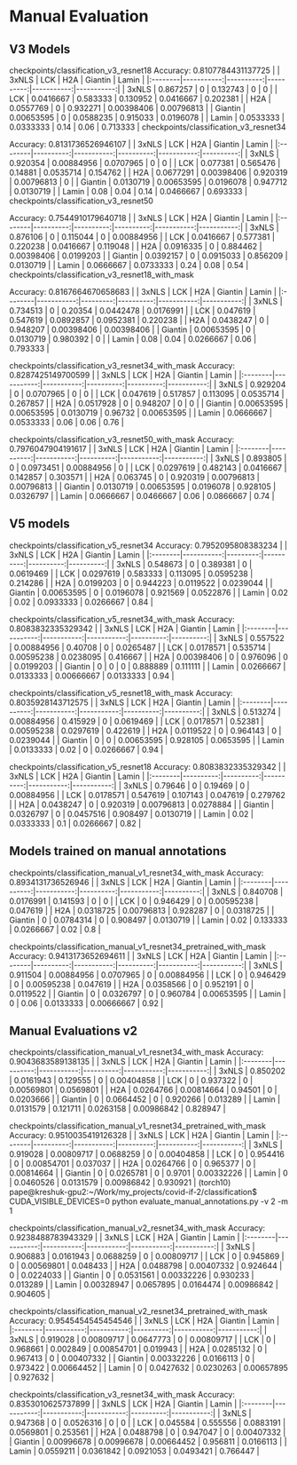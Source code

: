 # Manual Evaluation

## V3 Models

checkpoints/classification_v3_resnet18
Accuracy: 0.8107784431137725
|         |      3xNLS |       LCK |       H2A |    Giantin |      Lamin |
|:--------|-----------:|----------:|----------:|-----------:|-----------:|
| 3xNLS   | 0.867257   | 0         | 0.132743  | 0          | 0          |
| LCK     | 0.0416667  | 0.583333  | 0.130952  | 0.0416667  | 0.202381   |
| H2A     | 0.0557769  | 0         | 0.932271  | 0.00398406 | 0.00796813 |
| Giantin | 0.00653595 | 0         | 0.0588235 | 0.915033   | 0.0196078  |
| Lamin   | 0.0533333  | 0.0333333 | 0.14      | 0.06       | 0.713333   |
checkpoints/classification_v3_resnet34

Accuracy: 0.8131736526946107
|         |     3xNLS |        LCK |       H2A |    Giantin |     Lamin |
|:--------|----------:|-----------:|----------:|-----------:|----------:|
| 3xNLS   | 0.920354  | 0.00884956 | 0.0707965 | 0          | 0         |
| LCK     | 0.077381  | 0.565476   | 0.14881   | 0.0535714  | 0.154762  |
| H2A     | 0.0677291 | 0.00398406 | 0.920319  | 0.00796813 | 0         |
| Giantin | 0.0130719 | 0.00653595 | 0.0196078 | 0.947712   | 0.0130719 |
| Lamin   | 0.08      | 0.04       | 0.14      | 0.0466667  | 0.693333  |
checkpoints/classification_v3_resnet50

Accuracy: 0.7544910179640718
|         |     3xNLS |       LCK |       H2A |    Giantin |      Lamin |
|:--------|----------:|----------:|----------:|-----------:|-----------:|
| 3xNLS   | 0.876106  | 0         | 0.115044  | 0          | 0.00884956 |
| LCK     | 0.0416667 | 0.577381  | 0.220238  | 0.0416667  | 0.119048   |
| H2A     | 0.0916335 | 0         | 0.884462  | 0.00398406 | 0.0199203  |
| Giantin | 0.0392157 | 0         | 0.0915033 | 0.856209   | 0.0130719  |
| Lamin   | 0.0666667 | 0.0733333 | 0.24      | 0.08       | 0.54       |
checkpoints/classification_v3_resnet18_with_mask

Accuracy: 0.8167664670658683
|         |      3xNLS |      LCK |       H2A |    Giantin |      Lamin |
|:--------|-----------:|---------:|----------:|-----------:|-----------:|
| 3xNLS   | 0.734513   | 0        | 0.20354   | 0.0442478  | 0.0176991  |
| LCK     | 0.047619   | 0.547619 | 0.0892857 | 0.0952381  | 0.220238   |
| H2A     | 0.0438247  | 0        | 0.948207  | 0.00398406 | 0.00398406 |
| Giantin | 0.00653595 | 0        | 0.0130719 | 0.980392   | 0          |
| Lamin   | 0.08       | 0.04     | 0.0266667 | 0.06       | 0.793333   |

checkpoints/classification_v3_resnet34_with_mask
Accuracy: 0.8287425149700599
|         |      3xNLS |        LCK |       H2A |   Giantin |      Lamin |
|:--------|-----------:|-----------:|----------:|----------:|-----------:|
| 3xNLS   | 0.929204   | 0          | 0.0707965 | 0         | 0          |
| LCK     | 0.047619   | 0.517857   | 0.113095  | 0.0535714 | 0.267857   |
| H2A     | 0.0517928  | 0          | 0.948207  | 0         | 0          |
| Giantin | 0.00653595 | 0.00653595 | 0.0130719 | 0.96732   | 0.00653595 |
| Lamin   | 0.0666667  | 0.0533333  | 0.06      | 0.06      | 0.76       |

checkpoints/classification_v3_resnet50_with_mask
Accuracy: 0.7976047904191617
|         |     3xNLS |        LCK |       H2A |    Giantin |      Lamin |
|:--------|----------:|-----------:|----------:|-----------:|-----------:|
| 3xNLS   | 0.893805  | 0          | 0.0973451 | 0.00884956 | 0          |
| LCK     | 0.0297619 | 0.482143   | 0.0416667 | 0.142857   | 0.303571   |
| H2A     | 0.063745  | 0          | 0.920319  | 0.00796813 | 0.00796813 |
| Giantin | 0.0130719 | 0.00653595 | 0.0196078 | 0.928105   | 0.0326797  |
| Lamin   | 0.0666667 | 0.0466667  | 0.06      | 0.0866667  | 0.74       |


## V5 models

checkpoints/classification_v5_resnet34
Accuracy: 0.7952095808383234
|         |      3xNLS |      LCK |       H2A |   Giantin |     Lamin |
|:--------|-----------:|---------:|----------:|----------:|----------:|
| 3xNLS   | 0.548673   | 0        | 0.389381  | 0         | 0.0619469 |
| LCK     | 0.0297619  | 0.583333 | 0.113095  | 0.0595238 | 0.214286  |
| H2A     | 0.0199203  | 0        | 0.944223  | 0.0119522 | 0.0239044 |
| Giantin | 0.00653595 | 0        | 0.0196078 | 0.921569  | 0.0522876 |
| Lamin   | 0.02       | 0.02     | 0.0933333 | 0.0266667 | 0.84      |

checkpoints/classification_v5_resnet34_with_mask
Accuracy: 0.8083832335329342
|         |      3xNLS |        LCK |        H2A |   Giantin |     Lamin |
|:--------|-----------:|-----------:|-----------:|----------:|----------:|
| 3xNLS   | 0.557522   | 0.00884956 | 0.40708    | 0         | 0.0265487 |
| LCK     | 0.0178571  | 0.535714   | 0.00595238 | 0.0238095 | 0.416667  |
| H2A     | 0.00398406 | 0          | 0.976096   | 0         | 0.0199203 |
| Giantin | 0          | 0          | 0          | 0.888889  | 0.111111  |
| Lamin   | 0.0266667  | 0.0133333  | 0.00666667 | 0.0133333 | 0.94      |

checkpoints/classification_v5_resnet18_with_mask
Accuracy: 0.8035928143712575
|         |     3xNLS |        LCK |        H2A |   Giantin |     Lamin |
|:--------|----------:|-----------:|-----------:|----------:|----------:|
| 3xNLS   | 0.513274  | 0.00884956 | 0.415929   | 0         | 0.0619469 |
| LCK     | 0.0178571 | 0.52381    | 0.00595238 | 0.0297619 | 0.422619  |
| H2A     | 0.0119522 | 0          | 0.964143   | 0         | 0.0239044 |
| Giantin | 0         | 0          | 0.00653595 | 0.928105  | 0.0653595 |
| Lamin   | 0.0133333 | 0.02       | 0          | 0.0266667 | 0.94      |

checkpoints/classification_v5_resnet18
Accuracy: 0.8083832335329342
|         |     3xNLS |       LCK |       H2A |    Giantin |      Lamin |
|:--------|----------:|----------:|----------:|-----------:|-----------:|
| 3xNLS   | 0.79646   | 0         | 0.19469   | 0          | 0.00884956 |
| LCK     | 0.0178571 | 0.547619  | 0.107143  | 0.047619   | 0.279762   |
| H2A     | 0.0438247 | 0         | 0.920319  | 0.00796813 | 0.0278884  |
| Giantin | 0.0326797 | 0         | 0.0457516 | 0.908497   | 0.0130719  |
| Lamin   | 0.02      | 0.0333333 | 0.1       | 0.0266667  | 0.82       |


## Models trained on manual annotations

checkpoints/classification_manual_v1_resnet34_with_mask
Accuracy: 0.8934131736526946
|         |     3xNLS |        LCK |       H2A |    Giantin |     Lamin |
|:--------|----------:|-----------:|----------:|-----------:|----------:|
| 3xNLS   | 0.840708  | 0.0176991  | 0.141593  | 0          | 0         |
| LCK     | 0         | 0.946429   | 0         | 0.00595238 | 0.047619  |
| H2A     | 0.0318725 | 0.00796813 | 0.928287  | 0          | 0.0318725 |
| Giantin | 0         | 0.0784314  | 0         | 0.908497   | 0.0130719 |
| Lamin   | 0.02      | 0.133333   | 0.0266667 | 0.02       | 0.8       |

checkpoints/classification_manual_v1_resnet34_pretrained_with_mask
Accuracy: 0.9413173652694611
|         |     3xNLS |        LCK |       H2A |    Giantin |      Lamin |
|:--------|----------:|-----------:|----------:|-----------:|-----------:|
| 3xNLS   | 0.911504  | 0.00884956 | 0.0707965 | 0          | 0.00884956 |
| LCK     | 0         | 0.946429   | 0         | 0.00595238 | 0.047619   |
| H2A     | 0.0358566 | 0          | 0.952191  | 0          | 0.0119522  |
| Giantin | 0         | 0.0326797  | 0         | 0.960784   | 0.00653595 |
| Lamin   | 0         | 0.06       | 0.0133333 | 0.00666667 | 0.92       |


## Manual Evaluations v2

checkpoints/classification_manual_v1_resnet34_with_mask
Accuracy: 0.9043683589138135
|         |     3xNLS |        LCK |       H2A |    Giantin |      Lamin |
|:--------|----------:|-----------:|----------:|-----------:|-----------:|
| 3xNLS   | 0.850202  | 0.0161943  | 0.129555  | 0          | 0.00404858 |
| LCK     | 0         | 0.937322   | 0         | 0.00569801 | 0.0569801  |
| H2A     | 0.0264766 | 0.00814664 | 0.94501   | 0          | 0.0203666  |
| Giantin | 0         | 0.0664452  | 0         | 0.920266   | 0.013289   |
| Lamin   | 0.0131579 | 0.121711   | 0.0263158 | 0.00986842 | 0.828947   |

checkpoints/classification_manual_v1_resnet34_pretrained_with_mask
Accuracy: 0.9510035419126328
|         |     3xNLS |        LCK |       H2A |    Giantin |      Lamin |
|:--------|----------:|-----------:|----------:|-----------:|-----------:|
| 3xNLS   | 0.919028  | 0.00809717 | 0.0688259 | 0          | 0.00404858 |
| LCK     | 0         | 0.954416   | 0         | 0.00854701 | 0.037037   |
| H2A     | 0.0264766 | 0          | 0.965377  | 0          | 0.00814664 |
| Giantin | 0         | 0.0265781  | 0         | 0.9701     | 0.00332226 |
| Lamin   | 0         | 0.0460526  | 0.0131579 | 0.00986842 | 0.930921   |
(torch10) pape@kreshuk-gpu2:~/Work/my_projects/covid-if-2/classification$ CUDA_VISIBLE_DEVICES=0 python evaluate_manual_annotations.py -v 2 -m 1

checkpoints/classification_manual_v2_resnet34_with_mask
Accuracy: 0.9238488783943329
|         |      3xNLS |        LCK |        H2A |    Giantin |      Lamin |
|:--------|-----------:|-----------:|-----------:|-----------:|-----------:|
| 3xNLS   | 0.906883   | 0.0161943  | 0.0688259  | 0          | 0.00809717 |
| LCK     | 0          | 0.945869   | 0          | 0.00569801 | 0.048433   |
| H2A     | 0.0488798  | 0.00407332 | 0.924644   | 0          | 0.0224033  |
| Giantin | 0          | 0.0531561  | 0.00332226 | 0.930233   | 0.013289   |
| Lamin   | 0.00328947 | 0.0657895  | 0.0164474  | 0.00986842 | 0.904605   |

checkpoints/classification_manual_v2_resnet34_pretrained_with_mask
Accuracy: 0.9545454545454546
|         |      3xNLS |        LCK |       H2A |    Giantin |      Lamin |
|:--------|-----------:|-----------:|----------:|-----------:|-----------:|
| 3xNLS   | 0.919028   | 0.00809717 | 0.0647773 | 0          | 0.00809717 |
| LCK     | 0          | 0.968661   | 0.002849  | 0.00854701 | 0.019943   |
| H2A     | 0.0285132  | 0          | 0.967413  | 0          | 0.00407332 |
| Giantin | 0.00332226 | 0.0166113  | 0         | 0.973422   | 0.00664452 |
| Lamin   | 0          | 0.0427632  | 0.0230263 | 0.00657895 | 0.927632   |

checkpoints/classification_v3_resnet34_with_mask
Accuracy: 0.8353010625737899
|         |      3xNLS |        LCK |        H2A |   Giantin |      Lamin |
|:--------|-----------:|-----------:|-----------:|----------:|-----------:|
| 3xNLS   | 0.947368   | 0          | 0.0526316  | 0         | 0          |
| LCK     | 0.045584   | 0.555556   | 0.0883191  | 0.0569801 | 0.253561   |
| H2A     | 0.0488798  | 0          | 0.947047   | 0         | 0.00407332 |
| Giantin | 0.00996678 | 0.00996678 | 0.00664452 | 0.956811  | 0.0166113  |
| Lamin   | 0.0559211  | 0.0361842  | 0.0921053  | 0.0493421 | 0.766447   |

